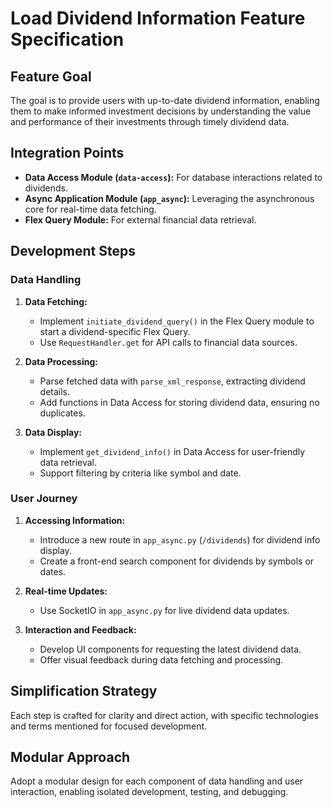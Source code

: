 
# Load Dividend Information Feature Specification

## Feature Goal
The goal is to provide users with up-to-date dividend information, enabling them to make informed investment decisions by understanding the value and performance of their investments through timely dividend data.

## Integration Points
- **Data Access Module (`data-access`):** For database interactions related to dividends.
- **Async Application Module (`app_async`):** Leveraging the asynchronous core for real-time data fetching.
- **Flex Query Module:** For external financial data retrieval.

## Development Steps

### Data Handling
1. **Data Fetching:**
   - Implement `initiate_dividend_query()` in the Flex Query module to start a dividend-specific Flex Query.
   - Use `RequestHandler.get` for API calls to financial data sources.

2. **Data Processing:**
   - Parse fetched data with `parse_xml_response`, extracting dividend details.
   - Add functions in Data Access for storing dividend data, ensuring no duplicates.

3. **Data Display:**
   - Implement `get_dividend_info()` in Data Access for user-friendly data retrieval.
   - Support filtering by criteria like symbol and date.

### User Journey
1. **Accessing Information:**
   - Introduce a new route in `app_async.py` (`/dividends`) for dividend info display.
   - Create a front-end search component for dividends by symbols or dates.

2. **Real-time Updates:**
   - Use SocketIO in `app_async.py` for live dividend data updates.

3. **Interaction and Feedback:**
   - Develop UI components for requesting the latest dividend data.
   - Offer visual feedback during data fetching and processing.

## Simplification Strategy
Each step is crafted for clarity and direct action, with specific technologies and terms mentioned for focused development.

## Modular Approach
Adopt a modular design for each component of data handling and user interaction, enabling isolated development, testing, and debugging.

